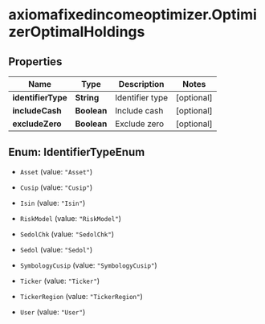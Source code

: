 # axiomafixedincomeoptimizer.OptimizerOptimalHoldings

## Properties

Name | Type | Description | Notes
------------ | ------------- | ------------- | -------------
**identifierType** | **String** | Identifier type | [optional] 
**includeCash** | **Boolean** | Include cash | [optional] 
**excludeZero** | **Boolean** | Exclude zero | [optional] 



## Enum: IdentifierTypeEnum


* `Asset` (value: `"Asset"`)

* `Cusip` (value: `"Cusip"`)

* `Isin` (value: `"Isin"`)

* `RiskModel` (value: `"RiskModel"`)

* `SedolChk` (value: `"SedolChk"`)

* `Sedol` (value: `"Sedol"`)

* `SymbologyCusip` (value: `"SymbologyCusip"`)

* `Ticker` (value: `"Ticker"`)

* `TickerRegion` (value: `"TickerRegion"`)

* `User` (value: `"User"`)




